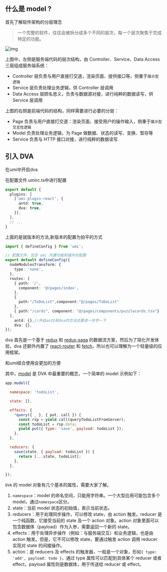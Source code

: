 ## 什么是 model ?

首先了解软件架构的分层理念

> 一个完整的软件，往往会被拆分成多个不同的层次，每一个层次聚焦于完成特定的功能。

![img](https://gw.alipayobjects.com/zos/rmsportal/trbRYJugHYeODogmIgwi.png)

上图中，左侧是服务端代码的层次结构，由 Controller、Service、Data Access 三层组成服务端系统：

- Controller 层负责与用户直接打交道，渲染页面、提供接口等，侧重于`展示型逻辑`
- Service 层负责处理业务逻辑，供 Controller 层调用
- Data Access 层顾名思义，负责与数据源对接，进行纯粹的数据读写，供 Service 层调用

上图的右侧是前端代码的结构，同样需要进行必要的分层：

- Page 负责与用户直接打交道：渲染页面、接受用户的操作输入，侧重于`展示型交互性逻辑`
- Model 负责处理业务逻辑，为 Page 做数据、状态的读写、变换、暂存等
- Service 负责与 HTTP 接口对接，进行纯粹的数据读写

## 引入 DVA

在umi中开启dva

在配置文件.umirc.ts中进行配置

```typescript
export default {
  plugins: [
    ['umi-plugin-react', {
      antd: true,
      dva: true,
    }],
  ],
  // ...
}
```

上面的是就版本的方法,新版本的配置为拍平的方式

```typescript
import { defineConfig } from 'umi';

// 配置文件，包含 umi 内置功能和插件的配置
export default defineConfig({
  nodeModulesTransform: {
    type: 'none',
  },
  routes: [
    { path: '/',
      component: '@/pages/index',
    },
    {
      path:"/ToDoList",component:"@/pages/ToDoList"
    },
    { path:"/cards", component: "@/pages/components/puzzlecards.tsx"}
  ],
    antd: {},//开启antD和dva的方法还要进一步学一下
    dva: {},
});
```

dva 首先是一个基于 [redux](https://github.com/reduxjs/redux) 和 [redux-saga](https://github.com/redux-saga/redux-saga) 的数据流方案，然后为了简化开发体验，dva 还额外内置了 [react-router](https://github.com/ReactTraining/react-router) 和 [fetch](https://github.com/github/fetch)，所以也可以理解为一个轻量级的应用框架。

和umi结合使用会更加的方便

其中，[model](https://dvajs.com/api/#model) 是 DVA 中最重要的概念，一个简单的 model 示例如下：

```javascript
app.model({

  namespace: 'todoList',

  state: [],

  effects: {
    *query({ _ }, { put, call }) {
      const rsp = yield call(queryTodoListFromServer);
      const todoList = rsp.data;
      yield put({ type: 'save', payload: todoList });
    },
  },

  reducers: {
    save(state, { payload: todoList }) {
      return [...state, todoList];
    },
  },

});
```

`DVA` 的 model 对象有几个基本的属性，需要大家了解。

1. `namespace`：model 的命名空间，只能用字符串。一个大型应用可能包含多个 model，通过`namespace`区分。
2. state：当前 model 状态的初始值，表示当前状态。
3. reducers：用于处理同步操作，可以修改 state，由 action 触发。reducer 是一个纯函数，它接受当前的 state 及一个 action 对象。action 对象里面可以包含数据体（payload）作为入参，需要返回一个新的 state。
4. effects：用于处理异步操作（例如：与服务端交互）和业务逻辑，也是由 action 触发。但是，它不可以修改 state，要通过触发 action 调用 reducer 实现对 state 的间接操作。
5. action：是 reducers 及 effects 的触发器，一般是一个对象，形如`{ type: 'add', payload: todo }`，通过 type 属性可以匹配到具体某个 reducer 或者 effect，payload 属性则是数据体，用于传送给 reducer 或 effect。